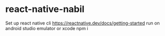 # react-native-nabil

 Set up react native cli https://reactnative.dev/docs/getting-started
 run on android studio emulator or xcode
 npm i 
